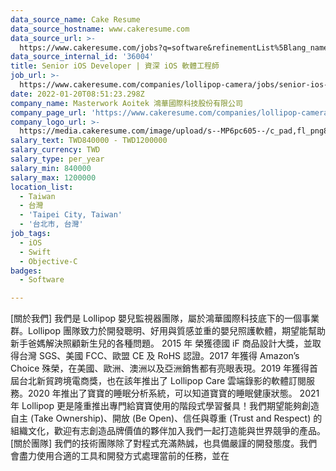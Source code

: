 ```yaml
---
data_source_name: Cake Resume
data_source_hostname: www.cakeresume.com
data_source_url: >-
  https://www.cakeresume.com/jobs?q=software&refinementList%5Blang_name%5D%5B0%5D=English&refinementList%5Bsalary_type%5D=per_year&range%5Bsalary_range%5D%5Bmin%5D=1000000&page=2
data_source_internal_id: '36004'
title: Senior iOS Developer | 資深 iOS 軟體工程師
job_url: >-
  https://www.cakeresume.com/companies/lollipop-camera/jobs/senior-ios-developer-senior-ios-software-engineer
date: 2022-01-20T08:51:23.298Z
company_name: Masterwork Aoitek 鴻華國際科技股份有限公司
company_page_url: 'https://www.cakeresume.com/companies/lollipop-camera'
company_logo_url: >-
  https://media.cakeresume.com/image/upload/s--MP6pc605--/c_pad,fl_png8,h_200,w_200/v1582714636/bnkznsoeqeic9t7xukl1.png
salary_text: TWD840000 - TWD1200000
salary_currency: TWD
salary_type: per_year
salary_min: 840000
salary_max: 1200000
location_list:
  - Taiwan
  - 台灣
  - 'Taipei City, Taiwan'
  - '台北市, 台灣'
job_tags:
  - iOS
  - Swift
  - Objective-C
badges:
  - Software

---
```


[關於我們] 我們是 Lollipop 嬰兒監視器團隊，屬於鴻華國際科技底下的一個事業群。Lollipop 團隊致力於開發聰明、好用與質感並重的嬰兒照護軟體，期望能幫助新手爸媽解決照顧新生兒的各種問題。 2015 年 榮獲德國 iF 商品設計大獎，並取得台灣 SGS、美國 FCC、歐盟 CE 及 RoHS 認證。2017 年獲得 Amazon’s Choice 殊榮，在美國、歐洲、澳洲以及亞洲銷售都有亮眼表現。2019 年獲得首屆台北新貿跨境電商獎，也在該年推出了 Lollipop Care 雲端錄影的軟體訂閱服務。2020 年推出了寶寶的睡眠分析系統，可以知道寶寶的睡眠健康狀態。 2021 年 Lollipop 更是隆重推出專門給寶寶使用的階段式學習餐具！我們期望能夠創造自主 (Take Ownership)、開放 (Be Open)、信任與尊重 (Trust and Respect) 的組織文化，歡迎有志創造品牌價值的夥伴加入我們一起打造能與世界競爭的產品。 [關於團隊] 我們的技術團隊除了對程式充滿熱誠，也具備嚴謹的開發態度。我們會盡力使用合適的工具和開發方式處理當前的任務，並在